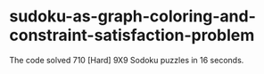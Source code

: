 # sudoku-as-graph-coloring-and-constraint-satisfaction-problem

The code solved 710 [Hard] 9X9 Sodoku puzzles in 16 seconds.
